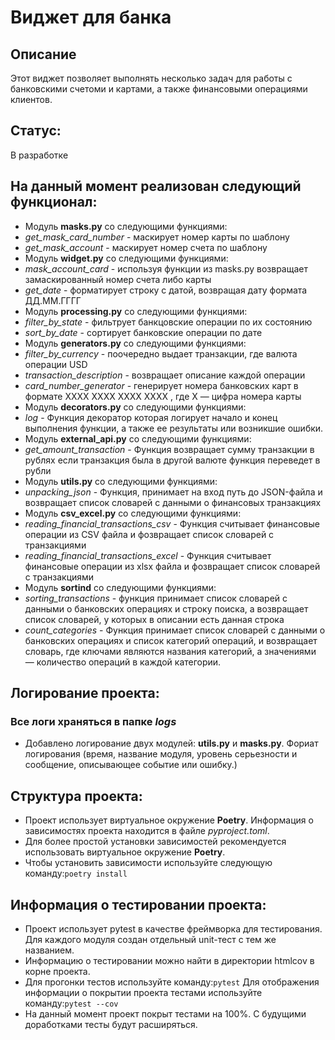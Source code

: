 # Виджет для банка
## Описание
Этот виджет позволяет выполнять несколько задач для работы с банковскими счетоми и картами, а также финансовыми операциями клиентов.

## Статус:
В разработке



## На данный момент реализован следующий функционал:
- Модуль **masks.py** со следующими функциями:
- *get_mask_card_number* - маскирует номер карты по шаблону
- *get_mask_account* - маскирует номер счета по шаблону
- Модуль **widget.py** со следующими функциями:
- *mask_account_card* - используя функции из masks.py возвращает замаскированный номер счета либо карты
- *get_date* - форматирует строку с датой, возвращая дату формата ДД.ММ.ГГГГ
- Модуль **processing.py** со следующими функциями:
- *filter_by_state* - фильтрует банкцовские операции по их состоянию
- *sort_by_date* - сортирует банковские операции по дате
- Модуль **generators.py** со следующими функциями:
- *filter_by_currency* - поочередно выдает транзакции, где валюта операции USD
- *transaction_description* - возвращает описание каждой операции
- *card_number_generator* - генерирует номера банковских карт в формате XXXX XXXX XXXX XXXX
    , где X — цифра номера карты
- Модуль **decorators.py** со следующими функциями:
- *log* - Функция декоратор которая логирует начало и конец выполнения функции,
     а также ее результаты или возникшие ошибки.
- Модуль **external_api.py** со следующими функциями:
- *get_amount_transaction* - Функция возвращает сумму транзакции в рублях если транзакция была в другой валюте функция переведет в рубли
- Модуль **utils.py** со следующими функциями:
- *unpacking_json* - Функция, принимает на вход путь до JSON-файла и возвращает список словарей с данными о финансовых транзакциях
-  Модуль **csv_excel.py** со следующими функциями:
- *reading_financial_transactions_csv* - Функция считывает финансовые операции из CSV файла и фозвращает список словарей с транзакциями
- *reading_financial_transactions_excel* - Функция считывает финансовые операции из xlsx файла и фозвращает список словарей с транзакциями
-  Модуль **sortind** со следующими функциями:
- *sorting_transactions* - функция принимает список словарей с данными о банковских операциях и строку поиска, а возвращает
    список словарей, у которых в описании есть данная строка
- *count_categories* - Функция принимает список словарей с данными о банковских операциях и список категорий операций,
    и возвращает словарь, где ключами являются названия категорий, а значениями — количество операций в каждой категории.
## Логирование проекта:
### Все логи храняться в папке *logs* 
- Добавлено логирование двух модулей: **utils.py** и **masks.py**. Фориат логирования (время, название модуля, уровень серьезности и сообщение, описывающее событие или ошибку.)
## Структура проекта:
- Проект использует виртуальное окружение **Poetry**. Информация о зависимостях проекта находится в файле *pyproject.toml*.
- Для более простой установки зависимостей рекомендуется использовать виртуальное окружение **Poetry**.
- Чтобы установить зависимости используйте следующую команду:`poetry install`
## Информация о тестировании проекта:
- Проект использует pytest в качестве фреймворка для тестирования. Для каждого модуля создан отдельный unit-тест с тем же названием.
- Информацию о тестировании можно найти в директории htmlcov в корне проекта.
- Для прогонки тестов используйте команду:`pytest`
Для отображения информации о покрытии проекта тестами используйте команду:`pytest --cov`
- На данный момент проект покрыт тестами на 100%. С будущими доработками тесты будут расширяться.
